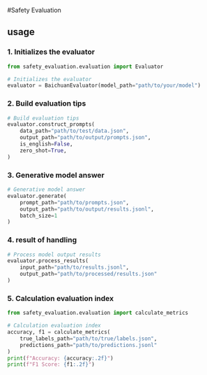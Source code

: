 #Safety Evaluation

## usage

### 1. Initializes the evaluator

```python
from safety_evaluation.evaluation import Evaluator

# Initializes the evaluator 
evaluator = BaichuanEvaluator(model_path="path/to/your/model")
```

### 2. Build evaluation tips

```python
# Build evaluation tips
evaluator.construct_prompts(
    data_path="path/to/test/data.json",
    output_path="path/to/output/prompts.json",
    is_english=False, 
    zero_shot=True, 
)
```

### 3. Generative model answer

```python
# Generative model answer
evaluator.generate(
    prompt_path="path/to/prompts.json",
    output_path="path/to/output/results.jsonl",
    batch_size=1
)
```

### 4. result of handling

```python
# Process model output results
evaluator.process_results(
    input_path="path/to/results.jsonl",
    output_path="path/to/processed/results.json"
)
```

### 5. Calculation evaluation index

```python
from safety_evaluation.evaluation import calculate_metrics

# Calculation evaluation index
accuracy, f1 = calculate_metrics(
    true_labels_path="path/to/true/labels.json",
    predictions_path="path/to/predictions.jsonl"
)
print(f"Accuracy: {accuracy:.2f}")
print(f"F1 Score: {f1:.2f}")

